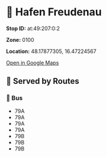 # 🚉 Hafen Freudenau


**Stop ID:** at:49:207:0:2

**Zone:** 0100

**Location:** 48.17877305, 16.47224567

[Open in Google Maps](https://www.google.com/maps?q=48.17877305,16.47224567)

## 🚆 Served by Routes

### 🚌 Bus
- 79A
- 79A
- 79A
- 79A
- 79B
- 79B
- 79B